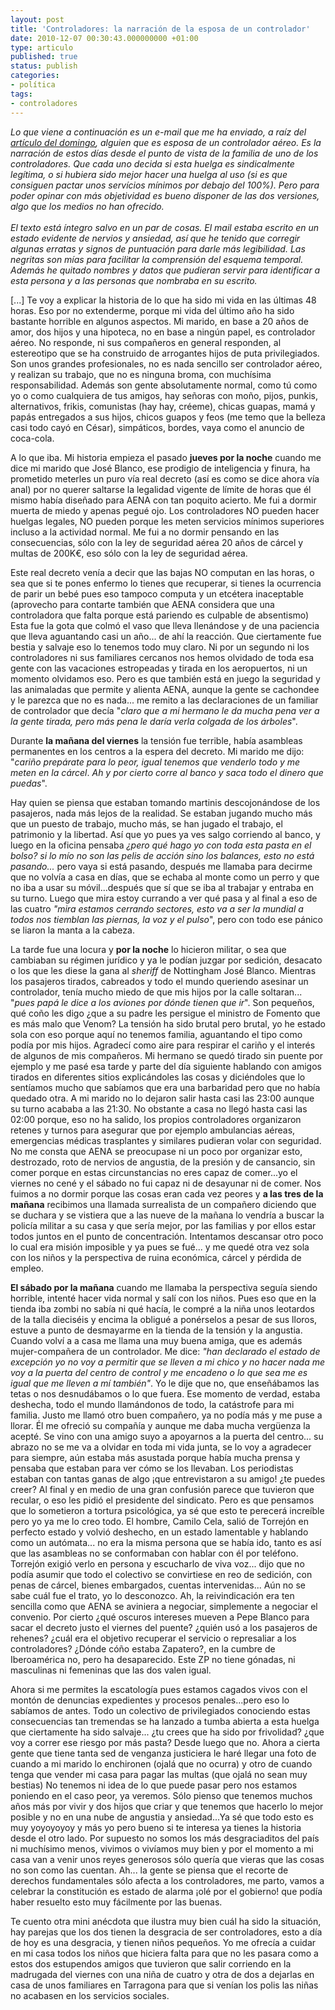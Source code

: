 ```yaml
---
layout: post
title: 'Controladores: la narración de la esposa de un controlador'
date: 2010-12-07 00:30:43.000000000 +01:00
type: articulo
published: true
status: publish
categories:
- política
tags:
- controladores
---
```

<p><span style="font-style: italic;">Lo que viene a continuación es un e-mail que me ha enviado, a raíz del <a href="http://albertolumbreras.com/2010/12/controladores-puntos-de-vista-2/">artículo del domingo</a>, alguien que es esposa de un controlador aéreo. Es la narración de estos días desde el punto de vista de la familia de uno de los controladores. Que cada uno decida si esta huelga es sindicalmente legítima, o si hubiera sido mejor hacer una huelga al uso (si es que consiguen pactar unos servícios mínimos por debajo del 100%). Pero para poder opinar con más objetividad es bueno disponer de las dos versiones, algo que los medios no han ofrecido.</span><br style="font-style: italic;" /><br style="font-style: italic;" /><span style="font-style: italic;">El texto está íntegro salvo en un par de cosas. El mail estaba escrito en un estado evidente de nervios y ansiedad, así que he tenido que corregir algunas erratas y signos de puntuación para darle más legibilidad. </span><span style="font-style: italic;"> Las negritas son mías para facilitar la comprensión del esquema temporal. </span><span style="font-style: italic;">Además he quitado nombres y datos que pudieran servir para identificar a esta persona y a las personas que nombraba en su escrito.</span></p>
<p>[...] Te voy a  explicar la historia de lo que ha sido mi vida en las últimas 48 horas.  Eso por no extenderme, porque mi vida del último año ha sido bastante  horrible en algunos aspectos. Mi marido, en base a 20 años de amor, dos  hijos y una hipoteca, no en base a ningún papel, es controlador aéreo. No  responde, ni sus compañeros en general responden, al estereotipo que se ha construido de arrogantes hijos de puta privilegiados. Son unos grandes  profesionales, no es nada sencillo ser controlador aéreo, y realizan su  trabajo, que no es ninguna broma, con muchísima responsabilidad. Además  son gente absolutamente normal, como tú como yo o como cualquiera de tus amigos, hay señoras con moño, pijos, punkis, alternativos, frikis,  comunistas (hay hay, créeme), chicas guapas, mamá y papás entregados a  sus hijos, chicos guapos y feos (me temo que la belleza casi todo cayó  en César), simpáticos, bordes, vaya como el anuncio de coca-cola.</p>
<p>A lo que iba. Mi historia empieza el pasado <span style="font-weight: bold;">jueves por la noche</span> cuando me  dice mi marido que José Blanco, ese prodigio de inteligencia y finura, ha  prometido meterles un puro vía real decreto (así es como se dice ahora  vía anal) por no querer saltarse la legalidad vigente de límite de horas que él mismo había diseñado para AENA con tan poquito acierto. Me fui a dormir muerta de miedo y apenas pegué ojo. Los controladores NO pueden  hacer huelgas legales, NO pueden porque les meten servicios mínimos  superiores incluso a la actividad normal. Me fui a no dormir pensando en las consecuencias, sólo con la ley de seguridad aérea 20 años de cárcel y multas de 200K€, eso sólo con la ley de seguridad aérea.</p>
<p>Este real decreto venía a decir que las bajas NO computan en las horas, o sea que si te pones enfermo lo tienes que recuperar, si tienes la ocurrencia de parir un bebé pues eso tampoco computa y un etcétera inaceptable (aprovecho  para contarte también que AENA considera que una controladora que falta  porque está pariendo es culpable de absentismo) Esta fue la gota que  colmó el vaso que lleva llenándose y de una paciencia que lleva  aguantando casi un año... de ahí la reacción. Que ciertamente fue bestia y salvaje eso lo tenemos todo muy claro. Ni por un segundo ni los  controladores ni sus familiares cercanos nos hemos olvidado de toda esa  gente con las vacaciones estropeadas y tirada en los aeropuertos, ni un   momento olvidamos eso. Pero es que también está en juego la seguridad y  las animaladas que permite y alienta AENA, aunque la gente se cachondee y le parezca que no es nada... me remito a las declaraciones de un  familiar de controlador que decía "<span style="font-style: italic;">claro que a mi hermano le da mucha  pena ver a la gente tirada, pero más pena le daría verla colgada de los  árboles</span>".</p>
<p>Durante <span style="font-weight: bold;">la mañana del viernes</span> la tensión fue terrible,  había asambleas permanentes en los centros  a la espera del decreto. Mi  marido me dijo: "<span style="font-style: italic;">cariño prepárate para lo peor, igual tenemos que venderlo todo y me meten en la cárcel</span>. <span style="font-style: italic;">Ah y por cierto corre al banco y saca  todo el dinero que puedas</span>".</p>
<p>Hay quien se piensa que estaban tomando  martinis descojonándose de los pasajeros, nada más lejos de la realidad.  Se estaban jugando mucho más que un puesto de trabajo, mucho más, se han jugado el trabajo, el patrimonio y la libertad. Así que yo pues ya ves  salgo corriendo al banco, y  luego en la oficina pensaba <span style="font-style: italic;">¿pero qué hago yo con  toda esta pasta en el bolso? si lo mío no son las pelis de acción sino  los balances, esto no está pasando... </span>pero vaya si está pasando, después me  llamaba para decirme que no volvía a casa en días, que se echaba al monte como un perro y que no iba a usar su móvil...después que sí que se iba  al trabajar y entraba en su turno. Luego que mira estoy currando a ver  qué pasa y al final a eso de las cuatro <span style="font-style: italic;">"mira estamos cerrando sectores,  esto va a ser la mundial a todos nos tiemblan las piernas, la voz y el  pulso</span>", pero con todo ese pánico se liaron la manta a la cabeza.</p>
<p>La  tarde fue una locura y <span style="font-weight: bold;">por la noche</span> lo hicieron militar, o sea que  cambiaban su régimen jurídico y ya le podían juzgar por sedición,  desacato o los que les diese la gana al <span style="font-style: italic;">sheriff</span> de Nottingham José Blanco.  Mientras los pasajeros tirados, cabreados y todo el mundo queriendo  asesinar un controlador, tenía mucho miedo de que mis hijos por la calle soltaran... "<span style="font-style: italic;">pues papá le dice a los aviones por dónde tienen que ir</span>". Son pequeños, qué coño les digo ¿que a su padre les  persigue el ministro de Fomento que es más malo que Venom? La tensión  ha sido brutal pero brutal, yo he estado sola con eso porque aquí no  tenemos familia, aguantando el tipo como podía por mis hijos. Agradecí  como aire para respirar el cariño y el interés de algunos de mis compañeros. Mi hermano se quedó tirado sin  puente por ejemplo y me pasé esa tarde y parte del día siguiente  hablando con amigos tirados en diferentes sitios explicándoles las cosas y diciéndoles que lo sentíamos mucho que sabíamos que era una  barbaridad pero que no había quedado otra. A mi marido no lo dejaron salir hasta casi las 23:00 aunque su turno acababa a las 21:30. No obstante a casa no llegó hasta  casi las 02:00 porque, eso no ha salido, los propios controladores  organizaron retenes y turnos para asegurar que por ejemplo ambulancias  aéreas, emergencias médicas trasplantes y similares pudieran volar con  seguridad. No me consta que AENA se preocupase ni un poco por organizar  esto, destrozado, roto de nervios de angustia, de la presión y de  cansancio, sin comer porque en estas circunstancias no eres capaz de  comer...yo el viernes no cené y el sábado no fui capaz ni de desayunar  ni de comer. Nos fuimos a no dormir porque las cosas eran cada vez  peores y <span style="font-weight: bold;">a las tres de la mañana</span> recibimos una llamada surrealista de un compañero diciendo que se duchara y se vistiera que a las nueve de la  mañana lo vendría a buscar la policía militar a su casa y que sería  mejor, por las familias y por ellos estar todos juntos en el punto de  concentración. Intentamos descansar otro poco lo cual era misión  imposible y ya pues se fué... y me quedé otra vez sola con los niños y la perspectiva de ruina económica, cárcel y pérdida de empleo.</p>
<p><span style="font-weight: bold;">El sábado por la  mañana</span> cuando me llamaba la perspectiva seguía siendo horrible, intenté  hacer vida normal y salí con los niños. Pues eso que en la tienda iba zombi no sabía ni qué hacía, le compré a la niña unos leotardos de la talla dieciséis y encima la  obligué a ponérselos a pesar de sus lloros, estuve a punto de desmayarme en la tienda de la tensión y la angustia. Cuando volví a a casa me  llama una muy buena amiga, que es además mujer-compañera de un controlador. Me dice: <span style="font-style: italic;">"han declarado el estado de excepción yo no voy a permitir que se lleven a mi chico y no hacer nada me voy a la puerta del centro de control y  me encadeno o lo que sea me es igual que me lleven a mí también"</span>. Yo le  dije que no, que enseñábamos las tetas o nos desnudábamos o lo que fuera. Ese momento de verdad, estaba deshecha, todo el mundo llamándonos de  todo, la catástrofe para mi familia. Justo me llamó otro buen compañero, ya no podía más y me puse a llorar. Él me ofreció su compañía y  aunque me daba mucha vergüenza la acepté. Se vino con una amigo suyo a  apoyarnos a la puerta del centro... su abrazo no se me va a  olvidar en toda mi vida junta, se lo voy a agradecer para siempre, aún  estaba más asustada porque había mucha prensa y pensaba que estaban para ver cómo se los llevaban. Los periodistas estaban con tantas ganas de  algo ¡que entrevistaron a su amigo!  ¿te puedes creer? Al final y en medio de una gran confusión parece que tuvieron que recular, o eso  les pidió el presidente del sindicato. Pero es que pensamos que lo  sometieron a tortura psicológica, ya sé que esto te perecerá increíble  pero yo ya me lo creo todo. El hombre, Camilo Cela, salió de Torrejón en perfecto estado y volvió deshecho, en un estado lamentable y hablando  como un autómata... no era la misma persona que se había ido, tanto es  así que las asambleas no se conformaban con hablar con él por teléfono.  Torrejón exigió verlo en persona y escucharlo de viva voz... dijo que no  podía asumir  que todo el colectivo se convirtiese en reo de sedición,  con penas de cárcel, bienes embargados, cuentas intervenidas... Aún no  se sabe cuál fue el trato, yo lo desconozco.  Ah, la reivindicación era  ten sencilla como que AENA se aviniera a negociar, simplemente a  negociar el convenio. Por cierto ¿qué oscuros intereses mueven a Pepe Blanco para sacar el decreto justo el viernes del puente? ¿quién usó a  los pasajeros de rehenes? ¿cuál era el objetivo recuperar el servicio o  represaliar a los controladores? ¿Dónde cóño estaba Zapatero?, en la  cumbre de Iberoamérica no, pero ha desaparecido. Este ZP no tiene  gónadas, ni masculinas ni femeninas que las dos valen igual.</p>
<p>Ahora si me permites la escatología pues estamos cagados vivos con el montón de  denuncias expedientes y procesos penales...pero eso lo sabíamos de antes. Todo un colectivo de privilegiados conociendo estas consecuencias tan  tremendas se ha lanzado a tumba  abierta a esta huelga que ciertamente  ha sido salvaje... ¿tu crees que ha sido por frivolidad? ¿que voy a  correr ese riesgo por más pasta? Desde luego que no. Ahora a cierta gente que tiene tanta sed de venganza justiciera le haré llegar una foto  de cuando a mi marido lo enchironen (ojalá que  no ocurra) y otro de  cuando tenga que vender mi casa para pagar las multas (que ojalá no sean muy bestias) No tenemos ni idea de lo que puede pasar pero nos estamos  poniendo en el caso peor, ya veremos. Sólo pienso que tenemos muchos  años más por vivir y dos hijos que criar y que tenemos que hacerlo lo  mejor posible y no en una nube de angustia y ansiedad...Ya sé que todo  esto es muy yoyoyoyoy y más yo pero bueno si te interesa ya tienes la  historia desde el otro lado. Por supuesto no somos los más  desgraciaditos del país ni muchísimo menos, vivimos o vivíamos muy bien y por el momento a mi casa van a venir unos reyes generosos sólo quería  que vieras que las cosas no son como las cuentan. Ah... la gente se piensa  que el recorte de derechos fundamentales sólo afecta a los  controladores, me parto, vamos a celebrar la constitución es estado de  alarma ¡olé por el gobierno! que podía haber resuelto esto muy  fácilmente por las buenas.</p>
<p>Te cuento otra mini anécdota que ilustra muy bien cuál ha sido la situación,  hay parejas que los dos tienen la desgracia de ser controladores, esto a día de hoy es una desgracia, y tienen niños pequeños. Yo me ofrecía a  cuidar en mi casa todos los niños que hiciera falta para que no les  pasara como a estos dos estupendos amigos que tuvieron que salir  corriendo en la madrugada del viernes con una niña de cuatro y otra de  dos a dejarlas en casa de unos familiares en Tarragona para que si  venían los polis las niñas no acabasen en los servicios sociales.</p>
